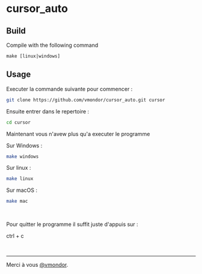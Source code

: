 # cursor_auto

## Build

Compile with the following command

`make [linux|windows]`

## Usage

Executer la commande suivante pour commencer :

```sh
git clone https://github.com/vmondor/cursor_auto.git cursor
```

Ensuite entrer dans le repertoire :

```sh
cd cursor
```

Maintenant vous n'avew plus qu'a executer le programme

Sur Windows :
```sh
make windows
```

Sur linux :
```sh
make linux
```

Sur macOS :
```sh
make mac
```

&nbsp;&nbsp;&nbsp;&nbsp;

Pour quitter le programme il suffit juste d'appuis sur :

ctrl + c

&nbsp;&nbsp;&nbsp;&nbsp;&nbsp;&nbsp;&nbsp;&nbsp;

---

Merci à vous [@vmondor](https://github.com/vmondor).
